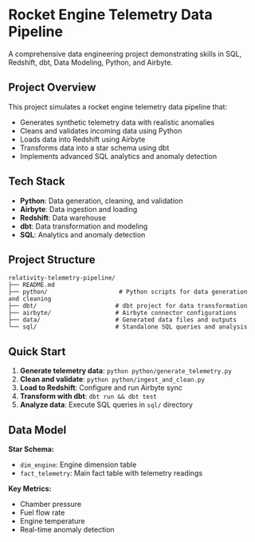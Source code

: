 # Rocket Engine Telemetry Data Pipeline

A comprehensive data engineering project demonstrating skills in SQL, Redshift, dbt, Data Modeling, Python, and Airbyte.

## Project Overview

This project simulates a rocket engine telemetry data pipeline that:
- Generates synthetic telemetry data with realistic anomalies
- Cleans and validates incoming data using Python
- Loads data into Redshift using Airbyte
- Transforms data into a star schema using dbt
- Implements advanced SQL analytics and anomaly detection

## Tech Stack

- **Python**: Data generation, cleaning, and validation
- **Airbyte**: Data ingestion and loading
- **Redshift**: Data warehouse
- **dbt**: Data transformation and modeling
- **SQL**: Analytics and anomaly detection

## Project Structure

```
relativity-telemetry-pipeline/
├── README.md
├── python/                    # Python scripts for data generation and cleaning
├── dbt/                      # dbt project for data transformation
├── airbyte/                  # Airbyte connector configurations
├── data/                     # Generated data files and outputs
└── sql/                      # Standalone SQL queries and analysis
```

## Quick Start

1. **Generate telemetry data**: `python python/generate_telemetry.py`
2. **Clean and validate**: `python python/ingest_and_clean.py`
3. **Load to Redshift**: Configure and run Airbyte sync
4. **Transform with dbt**: `dbt run && dbt test`
5. **Analyze data**: Execute SQL queries in `sql/` directory

## Data Model

**Star Schema:**
- `dim_engine`: Engine dimension table
- `fact_telemetry`: Main fact table with telemetry readings

**Key Metrics:**
- Chamber pressure
- Fuel flow rate
- Engine temperature
- Real-time anomaly detection
